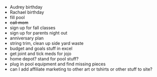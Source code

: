 * Audrey birthday
* Rachael birthday
* fill pool
* ~~call mom~~
* sign up for fall classes
* sign up for parents night out 
* anniversary plan
* string trim, clean up side yard waste 
* budget and goals stuff in excel
* get joint and tick meds for jojo
* home depot? stand for pool stuff?
* plug in pool equipment and find missing pieces
* can I add affiliate marketing to other art or tshirts or other stuff to site?